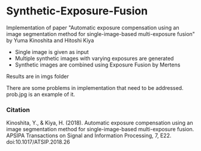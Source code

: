 # Synthetic-Exposure-Fusion

Implementation of paper "Automatic exposure compensation using an image segmentation method for single-image-based multi-exposure fusion" by
Yuma Kinoshita and Hitoshi Kiya

-  Single image is given as input
-  Multiple synthetic images with varying exposures are generated
- Synthetic images are combined using Exposure Fusion by Mertens

Results are in imgs folder

There are some problems in implementation that need to be addressed. prob.jpg is an example of it.

### Citation

Kinoshita, Y., & Kiya, H. (2018). Automatic exposure compensation using an image segmentation method for single-image-based multi-exposure fusion. APSIPA Transactions on Signal and Information Processing, 7, E22. doi:10.1017/ATSIP.2018.26

